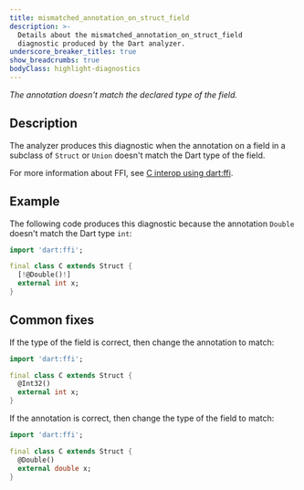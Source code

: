 ```yaml
---
title: mismatched_annotation_on_struct_field
description: >-
  Details about the mismatched_annotation_on_struct_field
  diagnostic produced by the Dart analyzer.
underscore_breaker_titles: true
show_breadcrumbs: true
bodyClass: highlight-diagnostics
---
```


_The annotation doesn't match the declared type of the field._

## Description

The analyzer produces this diagnostic when the annotation on a field in a
subclass of `Struct` or `Union` doesn't match the Dart type of the field.

For more information about FFI, see [C interop using dart:ffi][ffi].

## Example

The following code produces this diagnostic because the annotation
`Double` doesn't match the Dart type `int`:

```dart
import 'dart:ffi';

final class C extends Struct {
  [!@Double()!]
  external int x;
}
```

## Common fixes

If the type of the field is correct, then change the annotation to match:

```dart
import 'dart:ffi';

final class C extends Struct {
  @Int32()
  external int x;
}
```

If the annotation is correct, then change the type of the field to match:

```dart
import 'dart:ffi';

final class C extends Struct {
  @Double()
  external double x;
}
```

[ffi]: /interop/c-interop
